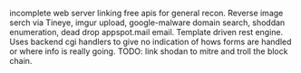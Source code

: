 incomplete web server linking free apis for general recon.  Reverse image serch via Tineye, imgur upload, google-malware domain search, shoddan enumeration, dead drop appspot.mail email.  Template driven rest engine.  Uses backend cgi handlers to give no indication of hows forms are handled or where info is really going.  TODO: link shodan to mitre and troll the block chain.
